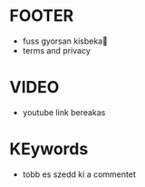 # FOOTER

- fuss gyorsan kisbeka🤪
- terms and privacy

# VIDEO

- youtube link bereakas

# KEywords

- tobb es szedd ki a commentet

